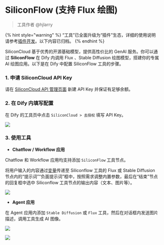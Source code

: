 # SiliconFlow (支持 Flux 绘图)

> 工具作者 @hjlarry

{% hint style="warning" %}
“工具”已全面升级为“插件”生态，详细的使用说明请参考[插件开发](https://docs.dify.ai/zh-hans/plugins/quick-start/install-plugins)。以下内容已归档。
{% endhint %}

SiliconCloud 基于优秀的开源基础模型，提供高性价比的 GenAI 服务。你可以通过 **SiliconFlow** 在 Dify 内调用 Flux 、Stable Diffusion 绘图模型，搭建你的专属 AI 绘图应用。以下是在 Dify 中配置 SiliconFlow 工具的步骤。

### 1. 申请 SiliconCloud API Key

请在 [SiliconCloud API 管理页面](https://cloud.siliconflow.cn/account/ak) 新建 API Key 并保证有足够余额。

### 2. 在 Dify 内填写配置

在 Dify 的工具页中点击 `SiliconCloud > 去授权` 填写 API Key。

![](https://assets-docs.dify.ai/dify-enterprise-mintlify/zh_CN/guides/tools/tool-configuration/0304594b8cdee83931102b39fd014a75.png)

### 3. 使用工具

* **Chatflow / Workflow 应用**

Chatflow 和 Workflow 应用均支持添加 `SiliconFlow` 工具节点。

将用户输入的内容通过[变量](../../workflow/variables.md)传递至 Siliconflow 工具的 Flux 或 Stable Diffusion 节点内的“提示词”“负面提示词”框中，按照需求调整内置参数，最后在“结束”节点的回复框中选中 Siliconflow 工具节点的输出内容（文本、图片等）。

![](https://assets-docs.dify.ai/dify-enterprise-mintlify/zh_CN/guides/tools/tool-configuration/81d0ed042a4a7226aa22dcff0dca2ed3.png)

* **Agent 应用**

在 Agent 应用内添加 `Stable Diffusion` 或 `Flux` 工具，然后在对话框内发送图片描述，调用工具生成 AI 图像。

![](https://assets-docs.dify.ai/dify-enterprise-mintlify/zh_CN/guides/tools/tool-configuration/b2d005656378c8e7c29f9686c603c7ed.png)

![](https://assets-docs.dify.ai/dify-enterprise-mintlify/zh_CN/guides/tools/tool-configuration/17b184d96920fd8c6b891e903166be38.png)
